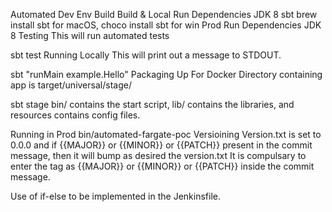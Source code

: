 Automated Dev Env Build
Build & Local Run Dependencies
JDK 8
sbt brew install sbt for macOS, choco install sbt for win
Prod Run Dependencies
JDK 8
Testing
This will run automated tests

sbt test
Running Locally
This will print out a message to STDOUT.

sbt "runMain example.Hello"
Packaging Up For Docker
Directory containing app is target/universal/stage/

sbt stage
bin/ contains the start script, lib/ contains the libraries, and resources contains config files.

Running in Prod
bin/automated-fargate-poc
Versioining
Version.txt is set to 0.0.0 and if {{MAJOR}} or {{MINOR}} or {{PATCH}} present in the commit message, then it will bump as desired the version.txt It is compulsary to enter the tag as {{MAJOR}} or {{MINOR}} or {{PATCH}} inside the commit message.

Use of if-else to be implemented in the Jenkinsfile.